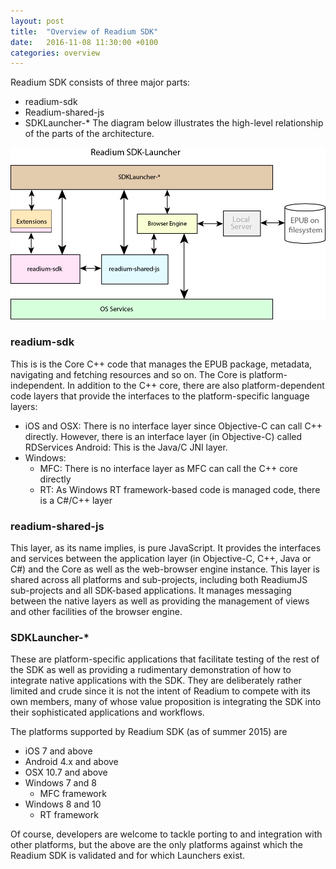 ```yaml
---
layout: post
title:  "Overview of Readium SDK"
date:   2016-11-08 11:30:00 +0100
categories: overview
---
```


Readium SDK consists of three major parts:

- readium-sdk
- Readium-shared-js
- SDKLauncher-*
The diagram below illustrates the high-level relationship of the parts of the architecture.

![readium-sdk](/assets/logos/readium-sdk.png)

### readium-sdk

This is is the Core C++ code that manages the EPUB package, metadata, navigating and fetching resources and so on. The Core is platform-independent. In addition to the C++ core, there are also platform-dependent code layers that provide the interfaces to the platform-specific language layers:

- iOS and OSX: There is no interface layer since Objective-C can call C++ directly. However, there is an interface layer (in Objective-C) called RDServices
Android: This is the Java/C JNI layer.
- Windows:
    - MFC: There is no interface layer as MFC can call the C++ core directly
    - RT: As Windows RT framework-based code is managed code, there is a C#/C++ layer

### readium-shared-js

This layer, as its name implies, is pure JavaScript. It provides the interfaces and services between the application layer (in Objective-C, C++, Java or C#) and the Core as well as the web-browser engine instance. This layer is shared across all platforms and sub-projects, including both ReadiumJS sub-projects and all SDK-based applications. It manages messaging between the native layers as well as providing the management of views and other facilities of the browser engine.

### SDKLauncher-*

These are platform-specific applications that facilitate testing of the rest of the SDK as well as providing a rudimentary demonstration of how to integrate native applications with the SDK. They are deliberately rather limited and crude since it is not the intent of Readium to compete with its own members, many of whose value proposition is integrating the SDK into their sophisticated applications and workflows.

The platforms supported by Readium SDK (as of summer 2015) are

- iOS 7 and above
- Android 4.x and above
- OSX 10.7 and above
- Windows 7 and 8
    - MFC framework
- Windows 8 and 10
    - RT framework

Of course, developers are welcome to tackle porting to and integration with other platforms, but the above are the only platforms against which the Readium SDK is validated and for which Launchers exist.